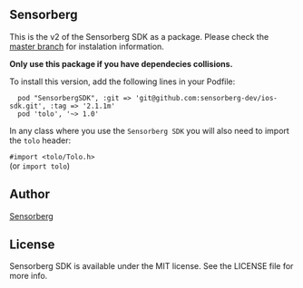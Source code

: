 ## Sensorberg

<!--[![CI Status](http://img.shields.io/travis/tagyro/Sensorberg.svg?style=flat)](https://travis-ci.org/tagyro/Sensorberg)
[![Version](https://img.shields.io/cocoapods/v/Sensorberg.svg?style=flat)](http://cocoapods.org/pods/Sensorberg)
[![License](https://img.shields.io/cocoapods/l/Sensorberg.svg?style=flat)](http://cocoapods.org/pods/Sensorberg)
[![Platform](https://img.shields.io/cocoapods/p/Sensorberg.svg?style=flat)](http://cocoapods.org/pods/Sensorberg)-->

This is the v2 of the Sensorberg SDK as a package.
Please check the [master branch](https://github.com/sensorberg-dev/ios-sdk) for instalation information.

**Only use this package if you have dependecies collisions.**

To install this version, add the following lines in your Podfile:  

````  
  pod "SensorbergSDK", :git => 'git@github.com:sensorberg-dev/ios-sdk.git', :tag => '2.1.1m'  
  pod 'tolo', '~> 1.0'  
````  

In any class where you use the `Sensorberg SDK` you will also need to import the `tolo` header:  

`#import <tolo/Tolo.h>`  
(or `import tolo`)

## Author

[Sensorberg](https://sensorberg.com)


## License

Sensorberg SDK is available under the MIT license. See the LICENSE file for more info.
